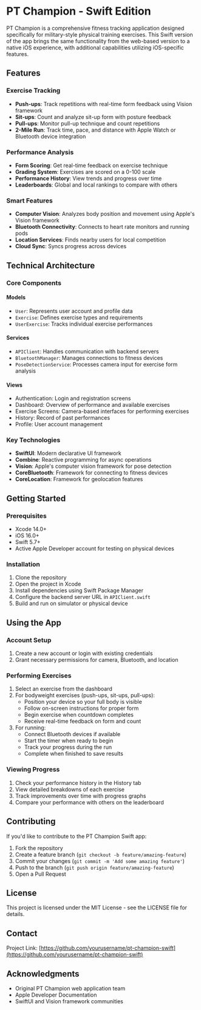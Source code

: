 # PT Champion - Swift Edition

PT Champion is a comprehensive fitness tracking application designed specifically for military-style physical training exercises. This Swift version of the app brings the same functionality from the web-based version to a native iOS experience, with additional capabilities utilizing iOS-specific features.

## Features

### Exercise Tracking
- **Push-ups**: Track repetitions with real-time form feedback using Vision framework
- **Sit-ups**: Count and analyze sit-up form with posture feedback
- **Pull-ups**: Monitor pull-up technique and count repetitions
- **2-Mile Run**: Track time, pace, and distance with Apple Watch or Bluetooth device integration

### Performance Analysis
- **Form Scoring**: Get real-time feedback on exercise technique
- **Grading System**: Exercises are scored on a 0-100 scale
- **Performance History**: View trends and progress over time
- **Leaderboards**: Global and local rankings to compare with others

### Smart Features
- **Computer Vision**: Analyzes body position and movement using Apple's Vision framework
- **Bluetooth Connectivity**: Connects to heart rate monitors and running pods
- **Location Services**: Finds nearby users for local competition
- **Cloud Sync**: Syncs progress across devices

## Technical Architecture

### Core Components

#### Models
- `User`: Represents user account and profile data
- `Exercise`: Defines exercise types and requirements
- `UserExercise`: Tracks individual exercise performances

#### Services
- `APIClient`: Handles communication with backend servers
- `BluetoothManager`: Manages connections to fitness devices
- `PoseDetectionService`: Processes camera input for exercise form analysis

#### Views
- Authentication: Login and registration screens
- Dashboard: Overview of performance and available exercises
- Exercise Screens: Camera-based interfaces for performing exercises
- History: Record of past performances
- Profile: User account management

### Key Technologies
- **SwiftUI**: Modern declarative UI framework
- **Combine**: Reactive programming for async operations
- **Vision**: Apple's computer vision framework for pose detection
- **CoreBluetooth**: Framework for connecting to fitness devices
- **CoreLocation**: Framework for geolocation features

## Getting Started

### Prerequisites
- Xcode 14.0+
- iOS 16.0+
- Swift 5.7+
- Active Apple Developer account for testing on physical devices

### Installation
1. Clone the repository
2. Open the project in Xcode
3. Install dependencies using Swift Package Manager
4. Configure the backend server URL in `APIClient.swift`
5. Build and run on simulator or physical device

## Using the App

### Account Setup
1. Create a new account or login with existing credentials
2. Grant necessary permissions for camera, Bluetooth, and location

### Performing Exercises
1. Select an exercise from the dashboard
2. For bodyweight exercises (push-ups, sit-ups, pull-ups):
   - Position your device so your full body is visible
   - Follow on-screen instructions for proper form
   - Begin exercise when countdown completes
   - Receive real-time feedback on form and count
3. For running:
   - Connect Bluetooth devices if available
   - Start the timer when ready to begin
   - Track your progress during the run
   - Complete when finished to save results

### Viewing Progress
1. Check your performance history in the History tab
2. View detailed breakdowns of each exercise
3. Track improvements over time with progress graphs
4. Compare your performance with others on the leaderboard

## Contributing

If you'd like to contribute to the PT Champion Swift app:

1. Fork the repository
2. Create a feature branch (`git checkout -b feature/amazing-feature`)
3. Commit your changes (`git commit -m 'Add some amazing feature'`)
4. Push to the branch (`git push origin feature/amazing-feature`)
5. Open a Pull Request

## License

This project is licensed under the MIT License - see the LICENSE file for details.

## Contact

Project Link: [https://github.com/yourusername/pt-champion-swift](https://github.com/yourusername/pt-champion-swift)

## Acknowledgments

- Original PT Champion web application team
- Apple Developer Documentation
- SwiftUI and Vision framework communities